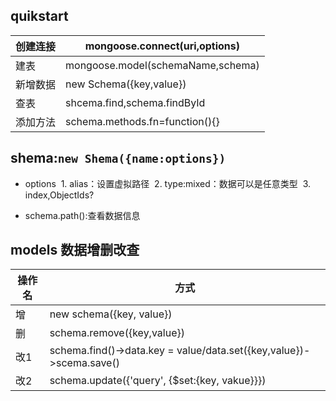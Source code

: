 
## quikstart
创建连接 | mongoose.connect(uri,options)
--- | ---
建表 | mongoose.model(schemaName,schema)
新增数据 | new Schema({key,value})
查表 | shcema.find,schema.findById 
添加方法 | schema.methods.fn=function(){}

## shema:`` new Shema({name:options}) ``
* options
  1. alias：设置虚拟路径
  2. type:mixed：数据可以是任意类型
  3. index,ObjectIds?
  
* schema.path():查看数据信息

## models 数据增删改查
操作名 | 方式
--- | ---
增 | new schema({key, value})
删 | schema.remove({key,value})
改1 | schema.find()->data.key = value/data.set({key,value})->scema.save()
改2 | schema.update({'query', {$set:{key, vakue}}})
